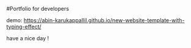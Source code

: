 #Portfolio for developers


demo:  https://abin-karukappallil.github.io/new-website-template-with-typing-effect/




have a nice day !
